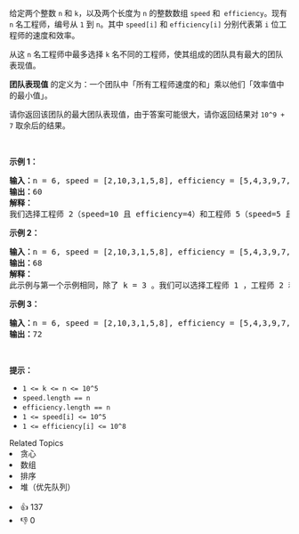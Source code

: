<p>给定两个整数 <code>n</code> 和 <code>k</code>，以及两个长度为 <code>n</code> 的整数数组 <code>speed</code> 和<code> efficiency</code>。现有 <code>n</code> 名工程师，编号从 <code>1</code> 到 <code>n</code>。其中 <code>speed[i]</code>&nbsp;和 <code>efficiency[i]</code>&nbsp;分别代表第 <code>i</code>&nbsp;位工程师的速度和效率。</p>

<p>从这 <code>n</code> 名工程师中最多选择 <code>k</code> 名不同的工程师，使其组成的团队具有最大的团队表现值。</p>

<p><strong>团队表现值</strong>&nbsp;的定义为：一个团队中「所有工程师速度的和」乘以他们「效率值中的最小值」。</p>

<p>请你返回该团队的​​​​​​最大团队表现值，由于答案可能很大，请你返回结果对 <code>10^9 + 7</code> 取余后的结果。</p>

<p>&nbsp;</p>

<p><strong>示例 1：</strong></p>

<pre>
<strong>输入：</strong>n = 6, speed = [2,10,3,1,5,8], efficiency = [5,4,3,9,7,2], k = 2
<strong>输出：</strong>60
<strong>解释：</strong>
我们选择工程师 2（speed=10 且 efficiency=4）和工程师 5（speed=5 且 efficiency=7）。他们的团队表现值为 performance = (10 + 5) * min(4, 7) = 60 。
</pre>

<p><strong>示例 2：</strong></p>

<pre>
<strong>输入：</strong>n = 6, speed = [2,10,3,1,5,8], efficiency = [5,4,3,9,7,2], k = 3
<strong>输出：</strong>68
<strong>解释：
</strong>此示例与第一个示例相同，除了 k = 3 。我们可以选择工程师 1 ，工程师 2 和工程师 5 得到最大的团队表现值。表现值为 performance = (2 + 10 + 5) * min(5, 4, 7) = 68 。
</pre>

<p><strong>示例 3：</strong></p>

<pre>
<strong>输入：</strong>n = 6, speed = [2,10,3,1,5,8], efficiency = [5,4,3,9,7,2], k = 4
<strong>输出：</strong>72
</pre>

<p>&nbsp;</p>

<p><strong>提示：</strong></p>

<ul> 
 <li><code>1 &lt;= k &lt;= n &lt;= 10^5</code></li> 
 <li><code>speed.length == n</code></li> 
 <li><code>efficiency.length == n</code></li> 
 <li><code>1 &lt;= speed[i] &lt;= 10^5</code></li> 
 <li><code>1 &lt;= efficiency[i] &lt;= 10^8</code></li> 
</ul>

<div><div>Related Topics</div><div><li>贪心</li><li>数组</li><li>排序</li><li>堆（优先队列）</li></div></div><br><div><li>👍 137</li><li>👎 0</li></div>
